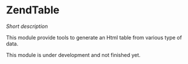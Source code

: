 # ZendTable
_Short description_

This module provide tools to generate an Html table from various type of data.

This module is under development and not finished yet.

